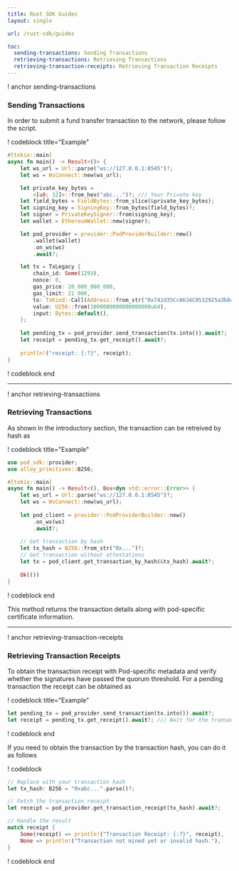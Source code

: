 ```yaml
---
title: Rust SDK Guides
layout: single

url: /rust-sdk/guides

toc:
  sending-transactions: Sending Transactions
  retrieving-transactions: Retrieving Transactions
  retrieving-transaction-receipts: Retrieving Transaction Receipts
---
```


! anchor sending-transactions

### Sending Transactions

In order to submit a fund transfer transaction to the network, please follow the script.

! codeblock title="Example"

```rust
#[tokio::main]
async fn main() -> Result<()> {
    let ws_url = Url::parse("ws://127.0.0.1:8545")?;
    let ws = WsConnect::new(ws_url);

    let private_key_bytes =
        <[u8; 32]>::from_hex("abc...")?; /// Your Private key
    let field_bytes = FieldBytes::from_slice(&private_key_bytes);
    let signing_key = SigningKey::from_bytes(field_bytes)?;
    let signer = PrivateKeySigner::from(signing_key);
    let wallet = EthereumWallet::new(signer);

    let pod_provider = provider::PodProviderBuilder::new()
        .wallet(wallet)
        .on_ws(ws)
        .await?;

    let tx = TxLegacy {
        chain_id: Some(1293),
        nonce: 0,
        gas_price: 20_000_000_000,
        gas_limit: 21_000,
        to: TxKind::Call(Address::from_str("0x742d35Cc6634C0532925a3b844Bc454e4438f44e").unwrap()),
        value: U256::from(1000000000000000000u64),
        input: Bytes::default(),
    };
    
    let pending_tx = pod_provider.send_transaction(tx.into()).await?;
    let receipt = pending_tx.get_receipt().await?;
    
    println!("receipt: {:?}", receipt);
}
```

! codeblock end

---

! anchor retrieving-transactions

### Retrieving Transactions

As shown in the introductory section, the transaction can be retreived by hash as

! codeblock title="Example"

```rust
use pod_sdk::provider;
use alloy_primitives::B256;

#[tokio::main]
async fn main() -> Result<(), Box<dyn std::error::Error>> {
    let ws_url = Url::parse("ws://127.0.0.1:8545")?;
    let ws = WsConnect::new(ws_url);
    
    let pod_client = provider::PodProviderBuilder::new()
        .on_ws(ws)
        .await?;
    
    // Get transaction by hash
    let tx_hash = B256::from_str("0x...")?;
    // Get transaction without attestations
    let tx = pod_client.get_transaction_by_hash(&tx_hash).await?;
        
    Ok(())
}
```

! codeblock end

This method returns the transaction details along with pod-specific certificate information.

---

! anchor retrieving-transaction-receipts

### Retrieving Transaction Receipts

To obtain the transaction receipt with Pod-specific metadata and verify whether the signatures have passed the quorum threshold. For a pending transaction the receipt can be obtained as

! codeblock title="Example"

```rust
let pending_tx = pod_provider.send_transaction(tx.into()).await?;
let receipt = pending_tx.get_receipt().await?; /// Wait for the transaction to be finalized
```

! codeblock end

If you need to obtain the transaction by the transaction hash, you can do it as follows

! codeblock

```rust
// Replace with your transaction hash
let tx_hash: B256 = "0xabc...".parse()?;

// Fetch the transaction receipt
let receipt = pod_provider.get_transaction_receipt(tx_hash).await?;

// Handle the result
match receipt {
    Some(receipt) => println!("Transaction Receipt: {:?}", receipt),
    None => println!("Transaction not mined yet or invalid hash."),
}
```

! codeblock end